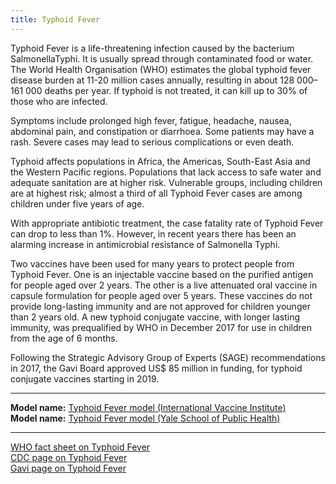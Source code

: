 ```yaml
---
title: Typhoid Fever
---
```


Typhoid Fever is a life-threatening infection caused by the bacterium SalmonellaTyphi.  It is usually spread through contaminated food or water.  The World Health Organisation (WHO) estimates the global typhoid fever disease burden at 11-20 million cases annually, resulting in about 128 000–161 000 deaths per year. If typhoid is not treated, it can kill up to 30% of those who are infected.

Symptoms include prolonged high fever, fatigue, headache, nausea, abdominal pain, and constipation or diarrhoea. Some patients may have a rash.  Severe cases may lead to serious complications or even death.

Typhoid affects populations in Africa, the Americas, South-East Asia and the Western Pacific regions.  Populations that lack access to safe water and adequate sanitation are at higher risk.  Vulnerable groups, including children are at highest risk;  almost a third of all Typhoid Fever cases are among children under five years of age.  

With appropriate antibiotic treatment, the case fatality rate of Typhoid Fever can drop to less than 1%.  However, in recent years there has been an alarming increase in antimicrobial resistance of Salmonella Typhi.

Two vaccines have been used for many years to protect people from Typhoid Fever.  One is an injectable vaccine based on the purified antigen for people aged over 2 years.  The other is a live attenuated oral vaccine in capsule formulation for people aged over 5 years.  These vaccines do not provide long-lasting immunity and are not approved for children younger than 2 years old.  A new typhoid conjugate vaccine, with longer lasting immunity, was prequalified by WHO in December 2017 for use in children from the age of 6 months.

Following the Strategic Advisory Group of Experts (SAGE) recommendations in 2017, the Gavi Board approved US$ 85 million in funding, for typhoid conjugate vaccines starting in 2019.

---

**Model name:**  [Typhoid Fever model (International Vaccine Institute)](/models/typhoid-fever)  
**Model name:**  [Typhoid Fever model (Yale School of Public Health)](/models/typhoid-fever)  

---

[WHO fact sheet on Typhoid Fever](https://www.who.int/news-room/fact-sheets/detail/typhoid)      
[CDC page on Typhoid Fever](https://www.cdc.gov/typhoid-fever/index.html)     
[Gavi page on Typhoid Fever](https://www.gavi.org/types-support/vaccine-support/typhoid)  

